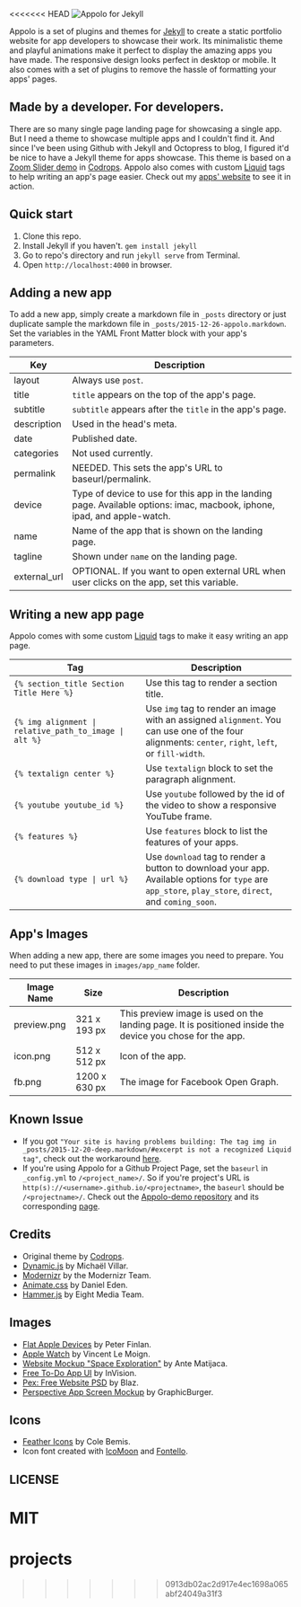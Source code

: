 <<<<<<< HEAD
![Appolo for Jekyll](https://raw.githubusercontent.com/nicnocquee/appolo/master/images/appolo/fb.png)

Appolo is a set of plugins and themes for [Jekyll](http://jekyllrb.com) to create a static portfolio website for app developers to showcase their work. Its minimalistic theme and playful animations make it perfect to display the amazing apps you have made. The responsive design looks perfect in desktop or mobile. It also comes with a set of plugins to remove the hassle of formatting your apps' pages.

Made by a developer. For developers.
--

There are so many single page landing page for showcasing a single app. But I need a theme to showcase multiple apps and I couldn't find it. And since I've been using Github with Jekyll and Octopress to blog, I figured it'd be nice to have a Jekyll theme for apps showcase. This theme is based on a [Zoom Slider demo](http://tympanus.net/codrops/2015/07/06/zoom-slider/) in [Codrops](http://tympanus.net/codrops). Appolo also comes with custom [Liquid](https://github.com/Shopify/liquid/wiki) tags to help writing an app's page easier. Check out my [apps' website](http://www.delightfuldev.com) to see it in action.

Quick start
--

1. Clone this repo.
2. Install Jekyll if you haven't. `gem install jekyll`
3. Go to repo's directory and run `jekyll serve` from Terminal.
4. Open `http://localhost:4000` in browser.

Adding a new app
--

To add a new app, simply create a markdown file in `_posts` directory or just duplicate sample the markdown file in `_posts/2015-12-26-appolo.markdown`. Set the variables in the YAML Front Matter block with your app's parameters.

Key | Description
------------- | -------------
layout | Always use `post`.
title | `title` appears on the top of the app's page.
subtitle | `subtitle` appears after the `title` in the app's page.
description | Used in the head's meta.
date | Published date.
categories | Not used currently.
permalink | NEEDED. This sets the app's URL to baseurl/permalink.  
device | Type of device to use for this app in the landing page. Available options: imac, macbook, iphone, ipad, and apple-watch.
name | Name of the app that is shown on the landing page.
tagline | Shown under `name` on the landing page.
external_url | OPTIONAL. If you want to open external URL when user clicks on the app, set this variable.

Writing a new app page
--

Appolo comes with some custom [Liquid](https://github.com/Shopify/liquid/wiki) tags to make it easy writing an app page.

Tag | Description
------------- | -------------
`{% section_title Section Title Here %}` | Use this tag to render a section title.
<code>{% img alignment &#124; relative_path_to_image &#124; alt %}</code> | Use `img` tag to render an image with an assigned `alignment`. You can use one of the four alignments: `center`, `right`, `left`, or `fill-width`.
`{% textalign center %}` | Use `textalign` block to set the paragraph alignment.
`{% youtube youtube_id %}` | Use `youtube` followed by the id of the video to show a responsive YouTube frame.
`{% features %}` | Use `features` block to list the features of your apps.
<code>{% download type &#124; url %}</code> | Use `download` tag to render a button to download your app. Available options for `type` are `app_store`, `play_store`, `direct`, and `coming_soon`.

App's Images
--

When adding a new app, there are some images you need to prepare. You need to put these images in `images/app_name` folder.

Image Name | Size | Description
------------- | ------------- | -------------
preview.png | 321 x 193 px | This preview image is used on the landing page. It is positioned inside the device you chose for the app.
icon.png | 512 x 512 px | Icon of the app.
fb.png | 1200 x 630 px | The image for Facebook Open Graph.

Known Issue
--

- If you got `"Your site is having problems building: The tag img in _posts/2015-12-20-deep.markdown/#excerpt is not a recognized Liquid tag"`, check out the workaround [here](https://github.com/nicnocquee/appolo/issues/4#issuecomment-170936958).
- If you're using Appolo for a Github Project Page, set the `baseurl` in `_config.yml` to `/<project_name>/`. So if you're project's URL is `http(s)://<username>.github.io/<projectname>`, the `baseurl` should be `/<projectname>/`. Check out the [Appolo-demo repository](https://github.com/nicnocquee/Appolo-demo) and its corresponding [page](http://www.nicnocquee.com/Appolo-demo/).

Credits
--

- Original theme by [Codrops](http://tympanus.net/codrops).
- [Dynamic.js](http://dynamicsjs.com/) by Michaël Villar.
- [Modernizr](http://modernizr.com/) by the Modernizr Team.
- [Animate.css](https://github.com/daneden/animate.css) by Daniel Eden.
- [Hammer.js](https://github.com/hammerjs/hammer.js) by Eight Media Team.

Images
--

- [Flat Apple Devices](http://drbl.in/jsoj) by Peter Finlan.
- [Apple Watch](http://drbl.in/mNVE) by Vincent Le Moign.
- [Website Mockup "Space Exploration"](http://drbl.in/oMJD) by Ante Matijaca.
- [Free To-Do App UI](http://www.invisionapp.com/do/sketchappsources) by InVision.
- [Pex: Free Website PSD](http://blazrobar.com/2015/free-psd-website-templates/pex-a-free-website-home-page-photoshop-psd/) by Blaz.
- [Perspective App Screen Mockup](http://graphicburger.com/perspective-app-screens-mock-up/) by GraphicBurger.

Icons
--

- [Feather Icons](https://gumroad.com/l/feather) by Cole Bemis.
- Icon font created with [IcoMoon](https://icomoon.io) and [Fontello](http://fontello.com).


LICENSE
--
MIT
=======
# projects
>>>>>>> 0913db02ac2d917e4ec1698a065abf24049a31f3
